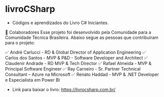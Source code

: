 # livroCSharp
- Códigos e aprendizados do Livro C# Iniciantes.

🚀 Colaboradores
Esse projeto foi desenvolvido pela Comunidade para a Comunidade Técnica Brasileira. Abaixo segue as pessoas que contribuíram para o projeto:

✅ André Carlucci - RD & Global Director of Application Engineering
✅ Carlos dos Santos - MVP & P&D - Software Developer and Architect
✅ Claudenir Andrade - RD MVP & Tech Director
✅ Rafael Almeida - MVP & Principal Software Engineer
✅ Ray Carneiro - Sr. Partner Technical Consultant – Azure na Microsoft
✅ Renato Haddad - MVP & .NET Developer e Especialista em Power BI

- Link para baixar o livro: https://livrocsharp.com.br/
